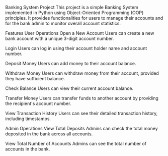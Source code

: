 Banking System Project
This project is a simple Banking System implemented in Python using Object-Oriented Programming (OOP) principles. It provides functionalities for users to manage their accounts and for the bank admin to monitor overall account statistics.


Features
User Operations
Open a New Account
Users can create a new bank account with a unique 3-digit account number.

Login
Users can log in using their account holder name and account number.

Deposit Money
Users can add money to their account balance.

Withdraw Money
Users can withdraw money from their account, provided they have sufficient balance.

Check Balance
Users can view their current account balance.

Transfer Money
Users can transfer funds to another account by providing the recipient's account number.

View Transaction History
Users can see their detailed transaction history, including timestamps.


Admin Operations
View Total Deposits
Admins can check the total money deposited in the bank across all accounts.

View Total Number of Accounts
Admins can see the total number of accounts in the bank.
